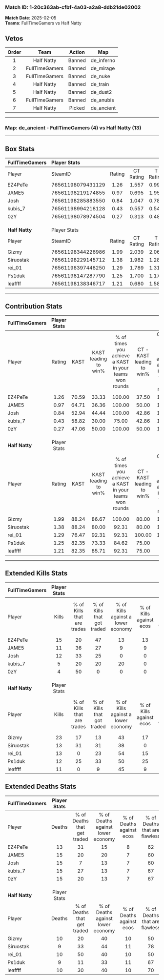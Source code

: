 ### Match ID: 1-20c363ab-cfbf-4a03-a2a8-ddb21de02002  
**Match Date**: 2025-02-05  
**Teams**: FullTimeGamers vs Half Natty  

## Vetos  

| Order | Team | Action | Map |
| :---: | :--: | :----: | --- |
| 1 | Half Natty | Banned | de_inferno |
| 2 | FullTimeGamers | Banned | de_mirage |
| 3 | FullTimeGamers | Banned | de_nuke |
| 4 | Half Natty | Banned | de_train |
| 5 | Half Natty | Banned | de_dust2 |
| 6 | FullTimeGamers | Banned | de_anubis |
| 7 | Half Natty | Picked | de_ancient |

---  

### **Map**: de_ancient - FullTimeGamers (4) vs Half Natty (13)  
---  

## Box Stats  

| **FullTimeGamers** | Player Stats      |        |           |          |       |       |       |         |        |      |     |
| :- | :- | :-: | :-: | :-: | :-: | :-: | :-: | :-: | :-: | :-: | :-: |
| Player             | SteamID           | Rating | CT Rating | T Rating | KAST  |  ADR  | Kills | Assists | Deaths | K/D  | HS% |
| EZ4PeTe            | 76561198079431129 |  1.26  |   1.557   |  0.993   | 70.59 | 98.4  |  15   |    3    |   13   | 1.15 | 53  |
| JAME5              | 76561198219174855 |  0.97  |   0.695   |  1.957   | 64.71 | 100.1 |  11   |    5    |   15   | 0.73 | 27  |
| Josh               | 76561198285883550 |  0.84  |   1.047   |  0.783   | 52.94 | 75.6  |  12   |    1    |   15   | 0.80 | 50  |
| kubis_7            | 76561198994218128 |  0.43  |   0.557   |  0.546   | 58.82 | 39.9  |   5   |    4    |   15   | 0.33 | 20  |
| 0zY                | 76561198078974504 |  0.27  |   0.313   |  0.487   | 47.06 | 35.7  |   4   |    3    |   15   | 0.27 | 75  |
|                    |                   |        |           |          |       |       |       |         |        |      |     |
|                    |                   |        |           |          |       |       |       |         |        |      |     |
|                    |                   |        |           |          |       |       |       |         |        |      |     |
| **Half Natty**     | Player Stats      |        |           |          |       |       |       |         |        |      |     |
| Player             | SteamID           | Rating | CT Rating | T Rating | KAST  |  ADR  | Kills | Assists | Deaths | K/D  | HS% |
| Gizmy              | 76561198344226986 |  1.99  |   2.039   |  2.061   | 88.24 | 125.8 |  23   |    4    |   10   | 2.30 | 56  |
| Siruostak          | 76561198229145712 |  1.38  |   1.982   |  1.284   | 88.24 | 81.8  |  13   |    6    |   9    | 1.44 | 38  |
| rei_01             | 76561198397448250 |  1.29  |   1.789   |  1.313   | 76.47 | 95.3  |  13   |    3    |   10   | 1.30 | 30  |
| Ps1duk             | 76561198147287790 |  1.25  |   1.700   |  1.174   | 82.35 | 73.2  |  12   |    5    |   9    | 1.33 | 41  |
| leaffff            | 76561198138346717 |  1.21  |   0.680   |  1.582   | 82.35 | 82.0  |  11   |    7    |   10   | 1.10 | 54  |
---  

## Contribution Stats  

| **FullTimeGamers** | Player Stats |       |                      |                                                        |                           |                                                             |                          |                                                            |
| :- | :-: | :-: | :-: | :-: | :-: | :-: | :-: | :-: |
| Player             |    Rating    | KAST  | KAST leading to win% | % of times you achieve a KAST in your teams won rounds | CT - KAST leading to win% | CT - % of times you achieve a KAST in your teams won rounds | T - KAST leading to win% | T - % of times you achieve a KAST in your teams won rounds |
| EZ4PeTe            |     1.26     | 70.59 |        33.33         |                         100.00                         |           37.50           |                           100.00                            |          25.00           |                           100.00                           |
| JAME5              |     0.97     | 64.71 |        36.36         |                         100.00                         |           50.00           |                           100.00                            |          20.00           |                           100.00                           |
| Josh               |     0.84     | 52.94 |        44.44         |                         100.00                         |           42.86           |                           100.00                            |          50.00           |                           100.00                           |
| kubis_7            |     0.43     | 58.82 |        30.00         |                         75.00                          |           42.86           |                           100.00                            |           0.00           |                            0.00                            |
| 0zY                |     0.27     | 47.06 |        50.00         |                         100.00                         |           50.00           |                           100.00                            |          50.00           |                           100.00                           |
|                    |              |       |                      |                                                        |                           |                                                             |                          |                                                            |
|                    |              |       |                      |                                                        |                           |                                                             |                          |                                                            |
|                    |              |       |                      |                                                        |                           |                                                             |                          |                                                            |
| **Half Natty**     | Player Stats |       |                      |                                                        |                           |                                                             |                          |                                                            |
| Player             |    Rating    | KAST  | KAST leading to win% | % of times you achieve a KAST in your teams won rounds | CT - KAST leading to win% | CT - % of times you achieve a KAST in your teams won rounds | T - KAST leading to win% | T - % of times you achieve a KAST in your teams won rounds |
| Gizmy              |     1.99     | 88.24 |        86.67         |                         100.00                         |           80.00           |                           100.00                            |          90.00           |                           100.00                           |
| Siruostak          |     1.38     | 88.24 |        80.00         |                         92.31                          |           80.00           |                           100.00                            |          80.00           |                           88.89                            |
| rei_01             |     1.29     | 76.47 |        92.31         |                         92.31                          |          100.00           |                           100.00                            |          88.89           |                           88.89                            |
| Ps1duk             |     1.25     | 82.35 |        73.33         |                         84.62                          |           75.00           |                            75.00                            |          72.73           |                           88.89                            |
| leaffff            |     1.21     | 82.35 |        85.71         |                         92.31                          |           75.00           |                            75.00                            |          90.00           |                           100.00                           |
---  

## Extended Kills Stats  

| **FullTimeGamers** | Player Stats |                            |                            |                                    |                         |                              |                                 |                                       |                    |           |
| :- | :-: | :-: | :-: | :-: | :-: | :-: | :-: | :-: | :-: | :-: |
| Player             |    Kills     | % of Kills that are trades | % of Kills that got traded | % of Kills against a lower economy | % of Kills against ecos | % of Kills that are flawless | % of Kills that are close duels | % of Kills that are assisted by flash | Pistol Round Kills | AWP Kills |
| EZ4PeTe            |      15      |             20             |             47             |                 13                 |           13            |              87              |               13                |                   0                   |         0          |     1     |
| JAME5              |      11      |             36             |             27             |                 9                  |            9            |              55              |                9                |                   9                   |         0          |     1     |
| Josh               |      12      |             33             |             25             |                 0                  |            0            |              58              |                8                |                   0                   |         0          |     2     |
| kubis_7            |      5       |             20             |             20             |                 20                 |            0            |              40              |               20                |                   0                   |         0          |     0     |
| 0zY                |      4       |             50             |             0              |                 0                  |            0            |              75              |                0                |                   0                   |         0          |     2     |
|                    |              |                            |                            |                                    |                         |                              |                                 |                                       |                    |           |
|                    |              |                            |                            |                                    |                         |                              |                                 |                                       |                    |           |
|                    |              |                            |                            |                                    |                         |                              |                                 |                                       |                    |           |
| **Half Natty**     | Player Stats |                            |                            |                                    |                         |                              |                                 |                                       |                    |           |
| Player             |    Kills     | % of Kills that are trades | % of Kills that got traded | % of Kills against a lower economy | % of Kills against ecos | % of Kills that are flawless | % of Kills that are close duels | % of Kills that are assisted by flash | Pistol Round Kills | AWP Kills |
| Gizmy              |      23      |             17             |             13             |                 43                 |           17            |              70              |                9                |                   9                   |         2          |     2     |
| Siruostak          |      13      |             31             |             31             |                 38                 |            0            |              38              |                0                |                   0                   |         0          |     2     |
| rei_01             |      13      |             0              |             23             |                 54                 |           15            |              69              |                8                |                   8                   |         0          |     0     |
| Ps1duk             |      12      |             25             |             33             |                 50                 |           25            |              42              |               17                |                   0                   |         0          |     2     |
| leaffff            |      11      |             0              |             9              |                 45                 |            9            |              91              |                0                |                   0                   |         0          |     2     |
## Extended Deaths Stats  

| **FullTimeGamers** | Player Stats |                             |                                   |                          |                               |                            |                           |               |
| :- | :-: | :-: | :-: | :-: | :-: | :-: | :-: | :-: |
| Player             |    Deaths    | % of Deaths that get traded | % of Deaths against lower economy | % of Deaths against ecos | % of Deaths that are flawless | % of Deaths that are close | % of Deaths while blinded | Deaths to AWP |
| EZ4PeTe            |      13      |             31              |                15                 |            8             |              62               |             8              |             0             |       1       |
| JAME5              |      15      |             20              |                20                 |            7             |              60               |             20             |             0             |       0       |
| Josh               |      15      |              7              |                13                 |            7             |              60               |             7              |            13             |       0       |
| kubis_7            |      15      |             27              |                13                 |            7             |              67               |             0              |             7             |       0       |
| 0zY                |      15      |             20              |                13                 |            7             |              67               |             0              |             0             |       1       |
|                    |              |                             |                                   |                          |                               |                            |                           |               |
|                    |              |                             |                                   |                          |                               |                            |                           |               |
|                    |              |                             |                                   |                          |                               |                            |                           |               |
| **Half Natty**     | Player Stats |                             |                                   |                          |                               |                            |                           |               |
| Player             |    Deaths    | % of Deaths that get traded | % of Deaths against lower economy | % of Deaths against ecos | % of Deaths that are flawless | % of Deaths that are close | % of Deaths while blinded | Deaths to AWP |
| Gizmy              |      10      |             20              |                40                 |            10            |              50               |             20             |             0             |       0       |
| Siruostak          |      9       |             33              |                44                 |            11            |              78               |             11             |            11             |       0       |
| rei_01             |      10      |             50              |                40                 |            10            |              50               |             10             |             0             |       0       |
| Ps1duk             |      9       |             11              |                33                 |            11            |              67               |             0              |             0             |       0       |
| leaffff            |      10      |             30              |                40                 |            10            |              70               |             10             |             0             |       0       |
